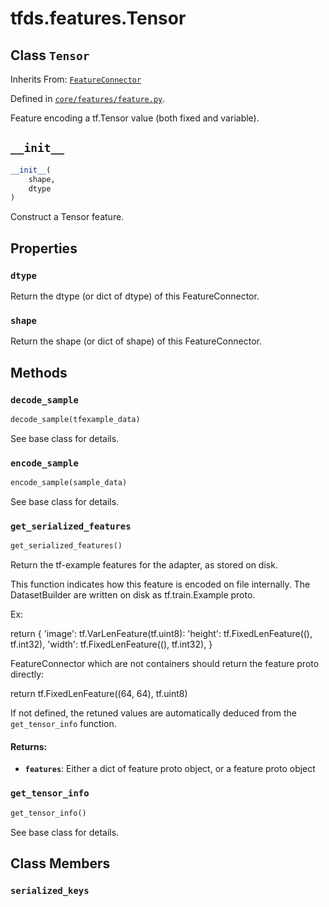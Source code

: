 <div itemscope itemtype="http://developers.google.com/ReferenceObject">
<meta itemprop="name" content="tfds.features.Tensor" />
<meta itemprop="path" content="Stable" />
<meta itemprop="property" content="dtype"/>
<meta itemprop="property" content="shape"/>
<meta itemprop="property" content="__init__"/>
<meta itemprop="property" content="decode_sample"/>
<meta itemprop="property" content="encode_sample"/>
<meta itemprop="property" content="get_serialized_features"/>
<meta itemprop="property" content="get_tensor_info"/>
<meta itemprop="property" content="serialized_keys"/>
</div>

# tfds.features.Tensor

## Class `Tensor`

Inherits From: [`FeatureConnector`](../../tfds/features/FeatureConnector.md)



Defined in [`core/features/feature.py`](https://github.com/tensorflow/datasets/tree/master/tensorflow_datasets/core/features/feature.py).

Feature encoding a tf.Tensor value (both fixed and variable).

<h2 id="__init__"><code>__init__</code></h2>

``` python
__init__(
    shape,
    dtype
)
```

Construct a Tensor feature.



## Properties

<h3 id="dtype"><code>dtype</code></h3>

Return the dtype (or dict of dtype) of this FeatureConnector.

<h3 id="shape"><code>shape</code></h3>

Return the shape (or dict of shape) of this FeatureConnector.



## Methods

<h3 id="decode_sample"><code>decode_sample</code></h3>

``` python
decode_sample(tfexample_data)
```

See base class for details.

<h3 id="encode_sample"><code>encode_sample</code></h3>

``` python
encode_sample(sample_data)
```

See base class for details.

<h3 id="get_serialized_features"><code>get_serialized_features</code></h3>

``` python
get_serialized_features()
```

Return the tf-example features for the adapter, as stored on disk.

This function indicates how this feature is encoded on file internally.
The DatasetBuilder are written on disk as tf.train.Example proto.

Ex:

  return {
      'image': tf.VarLenFeature(tf.uint8):
      'height': tf.FixedLenFeature((), tf.int32),
      'width': tf.FixedLenFeature((), tf.int32),
  }

FeatureConnector which are not containers should return the feature proto
directly:

  return tf.FixedLenFeature((64, 64), tf.uint8)

If not defined, the retuned values are automatically deduced from the
`get_tensor_info` function.

#### Returns:

* <b>`features`</b>: Either a dict of feature proto object, or a feature proto object

<h3 id="get_tensor_info"><code>get_tensor_info</code></h3>

``` python
get_tensor_info()
```

See base class for details.



## Class Members

<h3 id="serialized_keys"><code>serialized_keys</code></h3>

